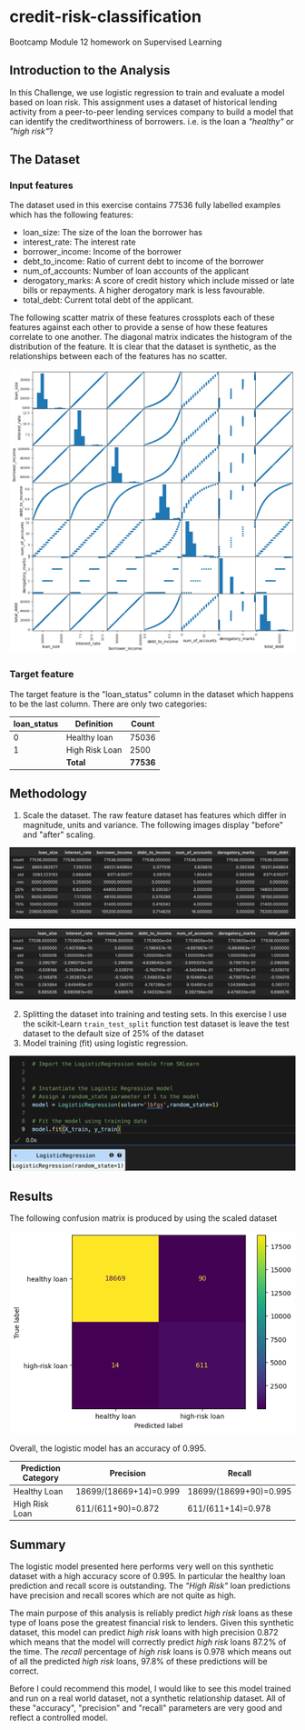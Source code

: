 # credit-risk-classification
Bootcamp Module 12 homework on Supervised Learning


## Introduction to the Analysis

In this Challenge, we use logistic regression to train and evaluate a model based on loan risk. This assignment uses a dataset of historical lending activity from a peer-to-peer lending services company to build a model that can identify the creditworthiness of borrowers. i.e. is the  loan a *"healthy"* or *"high risk"*?

## The Dataset
### Input features
The dataset used in this exercise contains 77536 fully labelled examples which has the following features:
- loan_size: The size of the loan the borrower has
- interest_rate: The interest rate
- borrower_income: Income of the borrower
- debt_to_income: Ratio of current debt to income of the borrower
- num_of_accounts: Number of loan accounts of the applicant
- derogatory_marks: A score of credit history which include missed or late bills or repayments. A higher derogatory mark is less favourable.
- total_debt: Current total debt of the applicant.

The following scatter matrix of these features crossplots each of these features against each other to provide a sense of how these features correlate to one another. The diagonal matrix indicates the histogram of the distribution of the feature. It is clear that the dataset is synthetic, as the relationships between each of the features has no scatter.

![scatter matrix](./images/input_data_scatter_matrix.png)

### Target feature

The target feature is the "loan_status" column in the dataset which happens to be the last column. There are only two categories:

| loan_status | Definition | Count|
|-------------|------------|------|
|0  | Healthy loan | 75036 |
|1  | High Risk Loan   | 2500 |
| | **Total** | **77536** |


## Methodology
1. Scale the dataset. The raw feature dataset has features which differ in magnitude, units and variance. The following images display "before" and "after" scaling.

![before scaling](./images/feature_stats_before_scaling.png)

![after scaling](./images/feature_stats_after_scaling.png)

2. Splitting the dataset into training and testing sets. In this exercise I use the scikit-Learn `train_test_split` function test dataset is leave the test dataset to the default size of 25% of the dataset
3. Model training (fit) using logistic regression. 

![logistic regression](./images/Logistic_regression_model.png)


## Results

The following confusion matrix is produced by using the scaled dataset

![confusion matrix](./images/confustion_matrix.png)

Overall, the logistic model has an accuracy of 0.995. 

| Prediction Category | Precision | Recall |
|----|----|-----|
| Healthy Loan | 18699/(18669+14)=0.999 | 18699/(18699+90)=0.995 |
| High Risk Loan |  611/(611+90)=0.872 | 611/(611+14)=0.978 |


## Summary

The logistic model presented here performs very well on this synthetic dataset with a high accuracy score of 0.995. In particular the healthy loan prediction and recall score is outstanding. The *"High Risk"* loan predictions have precision and recall scores which are not quite as high. 

The main purpose of this analysis is reliably predict *high risk* loans as these type of loans pose the greatest financial risk to lenders. Given this synthetic dataset, this model can predict *high risk* loans with high precision 0.872 which means that the model will correctly predict *high risk* loans 87.2% of the time. The *recall* percentage of *high risk* loans is 0.978 which means out of all the predicted *high risk* loans, 97.8% of these predictions will be correct.

Before I could recommend this model, I would like to see this model trained and run on a real world dataset, not a synthetic relationship dataset. All of these "accuracy", "precision" and "recall" parameters are very good and reflect a controlled model.